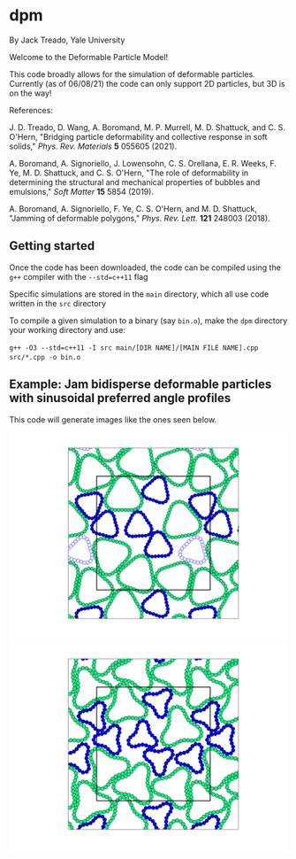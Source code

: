 # dpm 
By Jack Treado, Yale University

Welcome to the Deformable Particle Model!

This code broadly allows for the simulation of deformable particles. Currently (as of 06/08/21) the code can only support 2D particles, but 3D is on the way!

References:

J. D. Treado, D. Wang, A. Boromand, M. P. Murrell, M. D. Shattuck, and C. S. O'Hern, "Bridging particle deformability and collective response in soft solids," _Phys. Rev. Materials_ **5** 055605 (2021).

A. Boromand, A. Signoriello, J. Lowensohn, C. S. Orellana, E. R. Weeks, F. Ye, M. D. Shattuck, and C. S. O'Hern, "The role of deformability in determining the structural and mechanical properties of bubbles and emulsions," _Soft Matter_ **15** 5854 (2019).

A. Boromand, A. Signoriello, F. Ye, C. S. O'Hern, and M. D. Shattuck, "Jamming of deformable polygons," _Phys. Rev. Lett._ **121** 248003 (2018).


## Getting started

Once the code has been downloaded, the code can be compiled using the `g++` compiler with the `--std=c++11` flag

Specific simulations are stored in the `main` directory, which all use code written in the `src` directory

To compile a given simulation to a binary (say `bin.o`), make the `dpm` directory your working directory and use:

`g++ -O3 --std=c++11 -I src main/[DIR NAME]/[MAIN FILE NAME].cpp src/*.cpp -o bin.o`


## Example: Jam bidisperse deformable particles with sinusoidal preferred angle profiles

This code will generate images like the ones seen below. 

![Image of jammed triangles](img/jammedTriangles.png)
![Image of jammed trilobes](img/jammedTrilobes.png)

